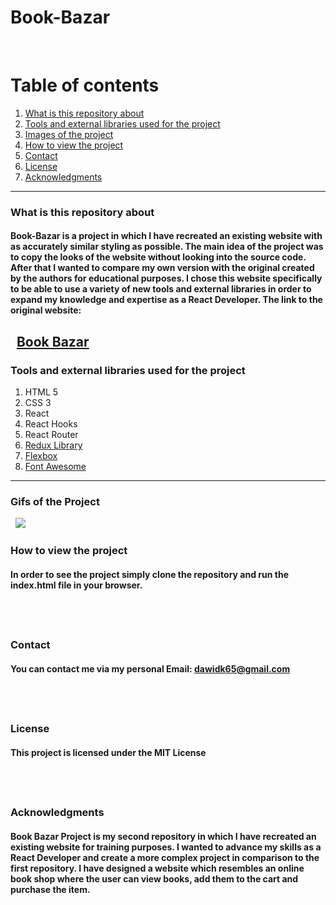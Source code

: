 # Book-Bazar
&nbsp;

# Table of contents
1. [What is this repository about](#introduction)
2. [Tools and external libraries used for the project](#tools)
3. [Images of the project](#images)
4. [How to view the project](#installation)
5. [Contact](#Contact)
6. [License](#License)
7. [Acknowledgments](#Acknowledgments)
&nbsp;
---
<a name="introduction"></a>
### What is this repository about

#### Book-Bazar is a project in which I have recreated an existing website with as accurately similar styling as possible. The main idea of the project was to copy the looks of the website without looking into the source code. After that I wanted to compare my own version with the original created by the authors for educational purposes. I chose this website specifically to be able to use a variety of new tools and external libraries in order to expand my knowledge and expertise as a React Developer. The link to the original website:
&nbsp;
[Book Bazar](https://shop-redq.vercel.app/book)
&nbsp;
---
<a name="tools"></a>
### Tools and external libraries used for the project
 1. HTML 5
 2. CSS 3
 3. React
 4. React Hooks
 5. React Router
 6. [Redux Library](https://redux.js.org/)
 7. [Flexbox](https://css-tricks.com/snippets/css/a-guide-to-flexbox/)
 8. [Font Awesome](https://fontawesome.com/)
&nbsp;
---
<a name="images"></a>
### Gifs of the Project
&nbsp;
![](images/presentation.gif)
&nbsp;

<a name="installation"></a>
### How to view the project

#### In order to see the project simply clone the repository and run the index.html file in your browser.
&nbsp;
---

### Contact

#### You can contact me via my personal Email: dawidk65@gmail.com
&nbsp;
---

### License

#### This project is licensed under the MIT License
&nbsp;
---

### Acknowledgments

#### Book Bazar Project is my second repository in which I have recreated an existing website for training purposes. I wanted to advance my skills as a React Developer and create a more complex project in comparison to the first repository. I have designed a website which resembles an online book shop where the user can view books, add them to the cart and purchase the item.
&nbsp;

